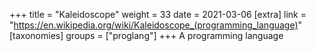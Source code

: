 +++
title = "Kaleidoscope"
weight = 33
date = 2021-03-06
[extra]
link = "https://en.wikipedia.org/wiki/Kaleidoscope_(programming_language)"
[taxonomies]
groups = ["proglang"]
+++
A programming language

